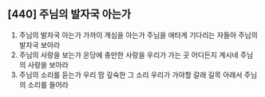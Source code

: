 ## [440] 주님의 발자국 아는가

1) 주님의 발자국 아는가 가까이 계심을 아는가 주님을 애타게 기다리는 자들아 주님의 발자국 보아라
2) 주님의 사랑을 보는가 온당에 충만한 사랑을 우리가 가는 곳 어디든지 계시네 주님의 사랑을 보아라
3) 주님의 소리를 듣는가 우리 맘 깊숙한 그 소리 우리가 가야할 갈래 길목 아래서 주님의 소리를 들어라
